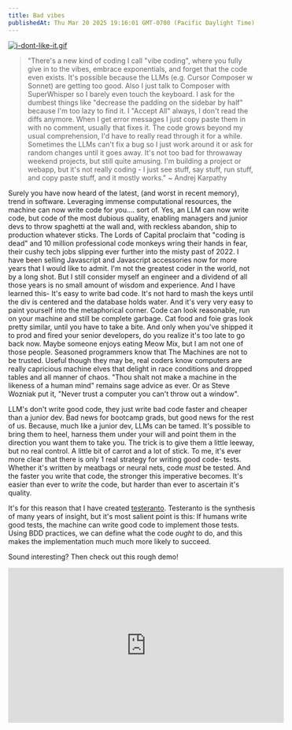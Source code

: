 ```yaml
---
title: Bad vibes
publishedAt: Thu Mar 20 2025 19:16:01 GMT-0700 (Pacific Daylight Time)
---
```


[![i-dont-like-it.gif](i-dont-like-it.gif)](i-dont-like-it.gif)

> "There's a new kind of coding I call "vibe coding", where you fully give in to the vibes, embrace exponentials, and forget that the code even exists. It's possible because the LLMs (e.g. Cursor Composer w Sonnet) are getting too good. Also I just talk to Composer with SuperWhisper so I barely even touch the keyboard. I ask for the dumbest things like "decrease the padding on the sidebar by half" because I'm too lazy to find it. I "Accept All" always, I don't read the diffs anymore. When I get error messages I just copy paste them in with no comment, usually that fixes it. The code grows beyond my usual comprehension, I'd have to really read through it for a while. Sometimes the LLMs can't fix a bug so I just work around it or ask for random changes until it goes away. It's not too bad for throwaway weekend projects, but still quite amusing. I'm building a project or webapp, but it's not really coding - I just see stuff, say stuff, run stuff, and copy paste stuff, and it mostly works." ~ Andrej Karpathy

Surely you have now heard of the latest, (and worst in recent memory), trend in software. Leveraging immense computational resources, the machine can now write code for you.... sort of. Yes, an LLM can now write code, but code of the most dubious quality, enabling managers and junior devs to throw spaghetti at the wall and, with reckless abandon, ship to production whatever sticks. The Lords of Capital proclaim that "coding is dead" and 10 million professional code monkeys wring their hands in fear, their cushy tech jobs slipping ever further into the misty past of 2022. I have been selling Javascript and Javascript accessories now for more years that I would like to admit. I'm not the greatest coder in the world, not by a long shot. But I still consider myself an engineer and a dividend of all those years is no small amount of wisdom and experience. And I have learned this- It's easy to write bad code. It's not hard to mash the keys until the div is centered and the database holds water. And it's very very easy to paint yourself into the metaphorical corner. Code can look reasonable, run on your machine and still be complete garbage. Cat food and foie gras look pretty similar, until you have to take a bite. And only when you've shipped it to prod and fired your senior developers, do you realize it's too late to go back now. Maybe someone enjoys eating Meow Mix, but I am not one of those people. Seasoned programmers know that The Machines are not to be trusted. Useful though they may be, real coders know computers are really capricious machine elves that delight in race conditions and dropped tables and all manner of chaos. "Thou shalt not make a machine in the likeness of a human mind" remains sage advice as ever. Or as Steve Wozniak put it, "Never trust a computer you can't throw out a window". 

LLM's don't write good code, they just write bad code faster and cheaper than a junior dev. Bad news for bootcamp grads, but good news for the rest of us. Because, much like a junior dev, LLMs can be tamed. It's possible to bring them to heel, harness them under your will and point them in the direction you want them to take you. The trick is to give them a little leeway, but no real control. A little bit of carrot and a lot of stick. To me, it's ever more clear that there is only 1 real strategy for writing good code- tests. Whether it's written by meatbags or neural nets, code _must_ be tested. And the faster you write that code, the stronger this imperative becomes. It's easier than ever to _write_ the code, but harder than ever to ascertain it's quality. 

It's for this reason that I have created [testeranto](https://www.npmjs.com/package/testeranto). Testeranto is the synthesis of many years of insight, but it's most salient point is this: If humans write good tests, the machine can write good code to implement those tests. Using BDD practices, we can define what the code _ought_ to do, and this makes the implementation much much more likely to succeed. 

Sound interesting? Then check out this rough demo!

<iframe width="560" height="315" src="https://www.youtube.com/embed/WvU5xMqGi6Q" frameborder="0" allow="accelerometer; autoplay; clipboard-write; encrypted-media; gyroscope; picture-in-picture" allowfullscreen></iframe>
